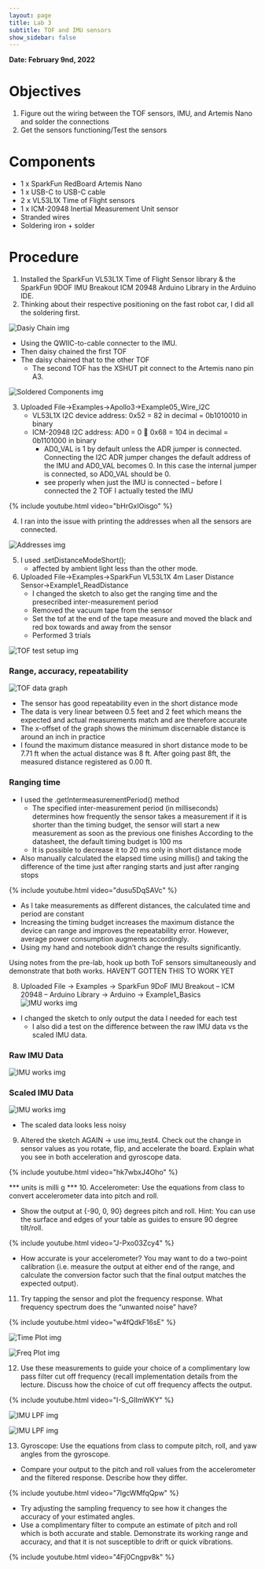 ```yaml
---
layout: page
title: Lab 3
subtitle: TOF and IMU sensors
show_sidebar: false
---
```


**Date: February 9nd, 2022**

# Objectives
1. Figure out the wiring between the TOF sensors, IMU, and Artemis Nano and solder the connections
2. Get the sensors functioning/Test the sensors

# Components
- 1 x SparkFun RedBoard Artemis Nano
- 1 x USB-C to USB-C cable
- 2 x VL53L1X Time of Flight sensors
- 1 x ICM-20948 Inertial Measurement Unit sensor
- Stranded wires
- Soldering iron + solder

# Procedure
1. Installed the SparkFun VL53L1X Time of Flight Sensor library & the SparkFun 9DOF IMU Breakout ICM 20948 Arduino Library in the Arduino IDE.
2. Thinking about their respective positioning on the fast robot car, I did all the soldering first.

![Dasiy Chain img](img/lab3/Lab3-daisy-chain.JPG)

- Using the QWIIC-to-cable connecter to the IMU.
- Then daisy chained the first TOF
- The daisy chained that to the other TOF
    - The second TOF has the XSHUT pit connect to the Artemis nano pin A3.
        
![Soldered Components img](img/lab3/Lab3-soldered-components.jpg)

3. Uploaded File->Examples->Apollo3->Example05_Wire_I2C
    - VL53L1X I2C device address: 0x52 = 82 in decimal = 0b1010010 in binary
    - ICM-20948 I2C address: AD0 = 0  0x68 = 104 in decimal = 0b1101000 in binary
        - AD0_VAL is 1 by default unless the ADR jumper is connected. Connecting the I2C ADR jumper changes the default address of the IMU and AD0_VAL becomes 0. In this case the internal jumper is connected, so AD0_VAL should be 0.
        - see properly when just the IMU is connected – before I connected the 2 TOF I actually tested the IMU

{% include youtube.html video="bHrGxIOisgo" %}

4. I ran into the issue with printing the addresses when all the sensors are connected.

![Addresses img](img/lab3/Lab3-addresses-all-detected.png)

5. I used .setDistanceModeShort();
    - affected by ambient light less than the other mode.
7. Uploaded File->Examples->SparkFun VL53L1X 4m Laser Distance Sensor->Example1_ReadDistance
    - I changed the sketch to also get the ranging time and the presecribed inter-measurement period
    - Removed the vacuum tape from the sensor
    - Set the tof at the end of the tape measure and moved the black and red box towards and away from the sensor
    - Performed 3 trials

![TOF test setup img](img/lab3/Lab3-tof-test.JPG)

### Range, accuracy, repeatability

![TOF data graph](img/lab3/tof_data_IMG.png)

- The sensor has good repeatability even in the short distance mode
- The data is very linear between 0.5 feet and 2 feet which means the expected and actual measurements match and are therefore accurate
- The x-offset of the graph shows the minimum discernable distance is around an inch in practice
- I found the maximum distance measured in short distance mode to be 7.71 ft when the actual distance was 8 ft. After going past 8ft, the measured distance registered as 0.00 ft.
### Ranging time
- I used the .getIntermeasurementPeriod() method
  - The specified inter-measurement period (in milliseconds) determines how frequently the sensor takes a measurement
if it is shorter than the timing budget, the sensor will start a new measurement as soon as the previous one finishes
According to the datasheet, the default timing budget is 100 ms
  - It is possible to decrease it to 20 ms only in short distance mode
- Also manually calculated the elapsed time using millis() and taking the difference of the time just after ranging starts and just after ranging stops

{% include youtube.html video="dusu5DqSAVc" %}

- As I take measurements as different distances, the calculated time and period are constant
- Increasing the timing budget increases the maximum distance the device can range and improves the repeatability error. However, average power consumption augments accordingly.
- Using my hand and notebook didn’t change the results significantly.

Using notes from the pre-lab, hook up both ToF sensors simultaneously and demonstrate that both works.
HAVEN’T GOTTEN THIS TO WORK YET

8. Uploaded File -> Examples -> SparkFun 9DoF IMU Breakout – ICM 20948 – Arduino Library -> Arduino -> Example1_Basics
![IMU works img](img/lab3/Lab3-imu-functioning.png)
- I changed the sketch to only output the data I needed for each test
  - I also did a test on the difference between the raw IMU data vs the scaled IMU data.
### Raw IMU Data
![IMU works img](img/lab3/Lab3-imu-raw-data.png)

### Scaled IMU Data
![IMU works img](img/lab3/Lab3-imu-scaled-data.png)

- The scaled data looks less noisy

9. Altered the sketch AGAIN -> use imu_test4. Check out the change in sensor values as you rotate, flip, and accelerate the board. Explain what you see in both acceleration and gyroscope data.

{% include youtube.html video="hk7wbxJ4Oho" %}

*** units is milli g ***
10. Accelerometer: Use the equations from class to convert accelerometer data into pitch and roll.
 - Show the output at {-90, 0, 90} degrees pitch and roll. Hint: You can use the surface and edges of your table as guides to ensure 90 degree tilt/roll.

{% include youtube.html video="J-Pxo03Zcy4" %}

  - How accurate is your accelerometer? You may want to do a two-point calibration (i.e. measure the output at either end of the range, and calculate the conversion factor such that the final output matches the expected output).

11. Try tapping the sensor and plot the frequency response. What frequency spectrum does the “unwanted noise” have?

{% include youtube.html video="w4fQdkF16sE" %}

![Time Plot img](img/lab3/lab3_time_domain_IMG.png)

![Freq Plot img](img/lab3/lab3_freq_domain_IMG.png)

12. Use these measurements to guide your choice of a complimentary low pass filter cut off frequency (recall implementation details from the lecture. Discuss how the choice of cut off frequency affects the output.

{% include youtube.html video="I-S_GIImWKY" %}

![IMU LPF img](img/lab3/Lab3-LPF1.png)

![IMU LPF img](img/lab3/Lab3-LPF2.png)

13. Gyroscope: Use the equations from class to compute pitch, roll, and yaw angles from the gyroscope.
  - Compare your output to the pitch and roll values from the accelerometer and the filtered response. Describe how they differ.

{% include youtube.html video="7lgcWMfqQpw" %}

- Try adjusting the sampling frequency to see how it changes the accuracy of your estimated angles.
- Use a complimentary filter to compute an estimate of pitch and roll which is both accurate and stable. Demonstrate its working range and accuracy, and that it is not susceptible to drift or quick vibrations.

{% include youtube.html video="4Fj0Cngpv8k" %}



